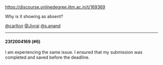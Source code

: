 https://discourse.onlinedegree.iitm.ac.in/t/169369

Why is it showing as absent?</p>
<p><a class="mention" href="/u/carlton">@carlton</a> <a class="mention" href="/u/jivraj">@Jivraj</a> <a class="mention" href="/u/s.anand">@s.anand</a></p><hr>

<h4>23f2004169 (#6)</h4>
<p>I am experiencing the same issue. I ensured that my submission was completed and saved before the deadline.